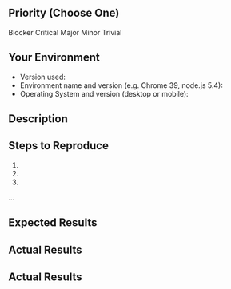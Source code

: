 <!-- https://www.talater.com/open-source-templates/#/page/98 -->

<!--- Provide a general summary of the bug in the Title above -->

## Priority (Choose One)
<!--- Descriptions: https://docs.google.com/document/d/1tdhcIpeyRcN1iNBy2jOb-e_-x9MWMVzPLwcsnAg05UE/edit -->
Blocker
Critical
Major
Minor
Trivial

## Your Environment
<!--- Include as many relevant details about the environment you experienced the bug in -->
* Version used:
* Environment name and version (e.g. Chrome 39, node.js 5.4):
* Operating System and version (desktop or mobile):


## Description
<!--- What's happening? Why does it matter? -->


## Steps to Reproduce
<!--- Tell me how you broke it. -->
1. 
2. 
3. 
...


## Expected Results
<!--- What should have happened when you followed those steps? -->



## Actual Results
<!--- What actually happened when you followed those steps? -->



## Actual Results
<!--- Got any visual proof? Show it here! -->


